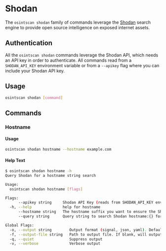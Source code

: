 # Shodan

The `osintscan shodan` family of commands leverage the [Shodan](https://www.shodan.io/) search engine to provide open source intelligence on exposed internet assets.

## Authentication

All the `osintscan shodan` commands leverage the Shodan API, which needs an API key in order to authenticate. All commands read from a `SHODAN_API_KEY` environment variable or from a `--apikey` flag where you can include your Shodan API key.

## Usage

```bash
osintscan shodan [command]
```

## Commands

### Hostname

#### Usage

```bash
osintscan shodan hostname --hostname example.com
```

#### Help Text

```bash
$ osintscan shodan hostname -h
Query Shodan for a hostname string search

Usage:
  osintscan shodan hostname [flags]

Flags:
      --apikey string     Shodan API Key (reads from SHODAN_API_KEY env by default)
  -h, --help              help for hostname
      --hostname string   The hostname suffix you want to ensure the Shodan record contains
      --query string      Query string to search Shodan hostname:{} for

Global Flags:
  -o, --output string        Output format (signal, json, yaml). Default value is signal (default "signal")
  -f, --output-file string   Path to output file. If blank, will output to STDOUT
  -q, --quiet                Suppress output
  -v, --verbose              Verbose output
```
